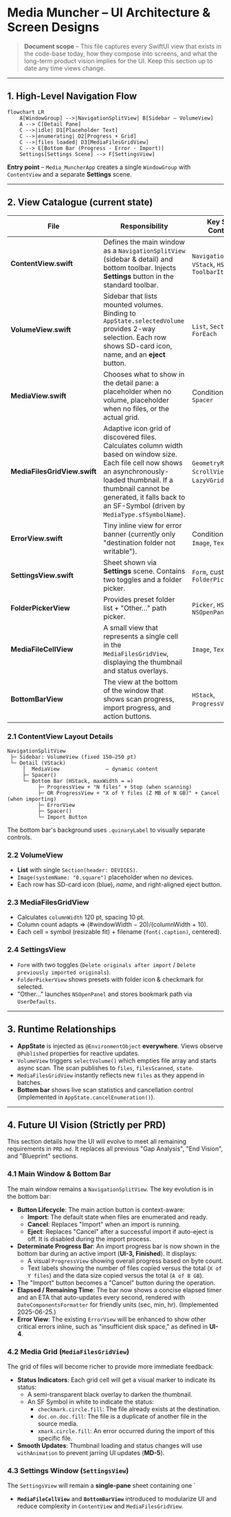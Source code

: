 # Media Muncher – UI Architecture & Screen Designs

> **Document scope** – This file captures every SwiftUI view that exists in the code-base today, how they compose into screens, and what the long-term product vision implies for the UI. Keep this section up to date any time views change.

---
## 1. High-Level Navigation Flow

```mermaid
flowchart LR
    A[WindowGroup] -->|NavigationSplitView| B[Sidebar – VolumeView]
    A --> C[Detail Pane]
    C -->|idle| D1[Placeholder Text]
    C -->|enumerating| D2[Progress + Grid]
    C -->|files loaded| D3[MediaFilesGridView]
    C --> E[Bottom Bar (Progress · Error · Import)]
    Settings[Settings Scene] --> F[SettingsView]
```

**Entry point** – `Media_MuncherApp` creates a single `WindowGroup` with `ContentView` and a separate **Settings** scene.

---
## 2. View Catalogue (current state)

| File | Responsibility | Key SwiftUI Containers |
|------|----------------|------------------------|
| **ContentView.swift** | Defines the main window as a `NavigationSplitView` (sidebar & detail) and bottom toolbar. Injects **Settings** button in the standard toolbar. | `NavigationSplitView`, `VStack`, `HStack`, `ToolbarItem` |
| **VolumeView.swift** | Sidebar that lists mounted volumes. Binding to `AppState.selectedVolume` provides 2-way selection. Each row shows SD-card icon, name, and an **eject** button. | `List`, `Section`, `ForEach` |
| **MediaView.swift** | Chooses what to show in the detail pane: a placeholder when no volume, placeholder when no files, or the actual grid. | Conditional `if`/`else`, `Spacer` |
| **MediaFilesGridView.swift** | Adaptive icon grid of discovered files. Calculates column width based on window size. Each file cell now shows an asynchronously-loaded thumbnail. If a thumbnail cannot be generated, it falls back to an SF-Symbol (driven by `MediaType.sfSymbolName`). | `GeometryReader`, `ScrollView`, `LazyVGrid`, `VStack` |
| **ErrorView.swift** | Tiny inline view for error banner (currently only "destination folder not writable"). | Conditional `if`, `Image`, `Text` |
| **SettingsView.swift** | Sheet shown via **Settings** scene. Contains two toggles and a folder picker. | `Form`, custom `FolderPickerView` |
| **FolderPickerView** | Provides preset folder list + "Other…" path picker. | `Picker`, `HStack`, uses `NSOpenPanel` |
| **MediaFileCellView** | A small view that represents a single cell in the `MediaFilesGridView`, displaying the thumbnail and status overlays. | `Image`, `Text`, `Spacer` |
| **BottomBarView** | The view at the bottom of the window that shows scan progress, import progress, and action buttons. | `HStack`, `ProgressView`, `Button` |

### 2.1 ContentView Layout Details
```
NavigationSplitView
 ├─ Sidebar: VolumeView (fixed 150–250 pt)
 └─ Detail (VStack)
     │  MediaView               – dynamic content
     ├─ Spacer()
     └─ Bottom Bar (HStack, maxWidth = ∞)
          ├─ ProgressView + "N files" + Stop (when scanning)
          ├─ OR ProgressView + "X of Y files (Z MB of N GB)" + Cancel (when importing)
          ├─ ErrorView
          ├─ Spacer()
          └─ Import Button
```
The bottom bar's background uses `.quinaryLabel` to visually separate controls.

### 2.2 VolumeView
* **List** with single `Section(header: DEVICES)`.
* `Image(systemName: "0.square")` placeholder when no devices.
* Each row has SD-card icon (blue), *name*, and right-aligned eject button.

### 2.3 MediaFilesGridView
* Calculates `columnWidth` 120 pt, spacing 10 pt.
* Column count adapts ⇒ (#windowWidth − 20)/(columnWidth + 10).
* Each cell  = symbol (resizable fit) + filename (`font(.caption)`, centered).

### 2.4 SettingsView
* `Form` with two toggles (`Delete originals after import` / `Delete previously imported originals`).
* `FolderPickerView` shows presets with folder icon & checkmark for selected.
* "Other…" launches `NSOpenPanel` and stores bookmark path via `UserDefaults`.

---
## 3. Runtime Relationships
* **AppState** is injected as `@EnvironmentObject` **everywhere**. Views observe `@Published` properties for reactive updates.
* `VolumeView` triggers `selectVolume()` which empties file array and starts async scan. The scan publishes to `files`, `filesScanned`, `state`.
* `MediaFilesGridView` instantly reflects new `files` as they append in batches.
* **Bottom bar** shows live scan statistics and cancellation control (implemented in `AppState.cancelEnumeration()`).

---
## 4. Future UI Vision (Strictly per PRD)

This section details how the UI will evolve to meet all remaining requirements in `PRD.md`. It replaces all previous "Gap Analysis", "End Vision", and "Blueprint" sections.

### 4.1 Main Window & Bottom Bar

The main window remains a `NavigationSplitView`. The key evolution is in the bottom bar:

*   **Button Lifecycle**: The main action button is context-aware:
    *   **Import**: The default state when files are enumerated and ready.
    *   **Cancel**: Replaces "Import" when an import is running.
    *   **Eject**: Replaces "Cancel" after a successful import if auto-eject is off. It is disabled during the import process.
*   **Determinate Progress Bar**: An import progress bar is now shown in the bottom bar during an active import (**UI-3, Finished**). It displays:
    *   A visual `ProgressView` showing overall progress based on byte count.
    *   Text labels showing the number of files copied versus the total (`X of Y files`) and the data size copied versus the total (`A of B GB`).
*   The "Import" button becomes a "Cancel" button during the operation.
*   **Elapsed / Remaining Time**: The bar now shows a concise elapsed timer and an ETA that auto-updates every second, rendered with `DateComponentsFormatter` for friendly units (sec, min, hr). (Implemented 2025-06-25.)
*   **Error View**: The existing `ErrorView` will be enhanced to show other critical errors inline, such as "insufficient disk space," as defined in **UI-4**.

### 4.2 Media Grid (`MediaFilesGridView`)

The grid of files will become richer to provide more immediate feedback:

*   **Status Indicators**: Each grid cell will get a visual marker to indicate its status:
    *   A semi-transparent black overlay to darken the thumbnail.
    *   An SF Symbol in white to indicate the status:
        *   `checkmark.circle.fill`: The file already exists at the destination.
        *   `doc.on.doc.fill`: The file is a duplicate of another file in the source media.
        *   `xmark.circle.fill`: An error occurred during the import of this specific file.
*   **Smooth Updates**: Thumbnail loading and status changes will use `withAnimation` to prevent jarring UI updates (**MD-5**).

### 4.3 Settings Window (`SettingsView`)

The `SettingsView` will remain a **single-pane** sheet containing one `

- **`MediaFileCellView`** and **`BottomBarView`** introduced to modularize UI and reduce complexity in `ContentView` and `MediaFilesGridView`.